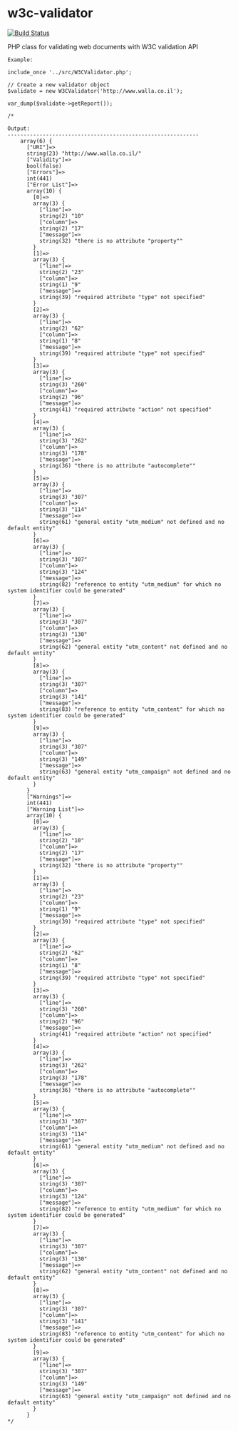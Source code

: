 w3c-validator
=================

[![Build Status](https://travis-ci.org/eldadfux/w3c-validator.png?branch=master)](https://travis-ci.org/eldadfux/w3c-validator)

PHP class for validating web documents with W3C validation API

    Example:

    include_once '../src/W3CValidator.php';

    // Create a new validator object
    $validate = new W3CValidator('http://www.walla.co.il');

    var_dump($validate->getReport());

    /*

    Output:
    ------------------------------------------------------------
        array(6) {
          ["URI"]=>
          string(23) "http://www.walla.co.il/"
          ["Validity"]=>
          bool(false)
          ["Errors"]=>
          int(441)
          ["Error List"]=>
          array(10) {
            [0]=>
            array(3) {
              ["line"]=>
              string(2) "10"
              ["column"]=>
              string(2) "17"
              ["message"]=>
              string(32) "there is no attribute "property""
            }
            [1]=>
            array(3) {
              ["line"]=>
              string(2) "23"
              ["column"]=>
              string(1) "9"
              ["message"]=>
              string(39) "required attribute "type" not specified"
            }
            [2]=>
            array(3) {
              ["line"]=>
              string(2) "62"
              ["column"]=>
              string(1) "8"
              ["message"]=>
              string(39) "required attribute "type" not specified"
            }
            [3]=>
            array(3) {
              ["line"]=>
              string(3) "260"
              ["column"]=>
              string(2) "96"
              ["message"]=>
              string(41) "required attribute "action" not specified"
            }
            [4]=>
            array(3) {
              ["line"]=>
              string(3) "262"
              ["column"]=>
              string(3) "178"
              ["message"]=>
              string(36) "there is no attribute "autocomplete""
            }
            [5]=>
            array(3) {
              ["line"]=>
              string(3) "307"
              ["column"]=>
              string(3) "114"
              ["message"]=>
              string(61) "general entity "utm_medium" not defined and no default entity"
            }
            [6]=>
            array(3) {
              ["line"]=>
              string(3) "307"
              ["column"]=>
              string(3) "124"
              ["message"]=>
              string(82) "reference to entity "utm_medium" for which no system identifier could be generated"
            }
            [7]=>
            array(3) {
              ["line"]=>
              string(3) "307"
              ["column"]=>
              string(3) "130"
              ["message"]=>
              string(62) "general entity "utm_content" not defined and no default entity"
            }
            [8]=>
            array(3) {
              ["line"]=>
              string(3) "307"
              ["column"]=>
              string(3) "141"
              ["message"]=>
              string(83) "reference to entity "utm_content" for which no system identifier could be generated"
            }
            [9]=>
            array(3) {
              ["line"]=>
              string(3) "307"
              ["column"]=>
              string(3) "149"
              ["message"]=>
              string(63) "general entity "utm_campaign" not defined and no default entity"
            }
          }
          ["Warnings"]=>
          int(441)
          ["Warning List"]=>
          array(10) {
            [0]=>
            array(3) {
              ["line"]=>
              string(2) "10"
              ["column"]=>
              string(2) "17"
              ["message"]=>
              string(32) "there is no attribute "property""
            }
            [1]=>
            array(3) {
              ["line"]=>
              string(2) "23"
              ["column"]=>
              string(1) "9"
              ["message"]=>
              string(39) "required attribute "type" not specified"
            }
            [2]=>
            array(3) {
              ["line"]=>
              string(2) "62"
              ["column"]=>
              string(1) "8"
              ["message"]=>
              string(39) "required attribute "type" not specified"
            }
            [3]=>
            array(3) {
              ["line"]=>
              string(3) "260"
              ["column"]=>
              string(2) "96"
              ["message"]=>
              string(41) "required attribute "action" not specified"
            }
            [4]=>
            array(3) {
              ["line"]=>
              string(3) "262"
              ["column"]=>
              string(3) "178"
              ["message"]=>
              string(36) "there is no attribute "autocomplete""
            }
            [5]=>
            array(3) {
              ["line"]=>
              string(3) "307"
              ["column"]=>
              string(3) "114"
              ["message"]=>
              string(61) "general entity "utm_medium" not defined and no default entity"
            }
            [6]=>
            array(3) {
              ["line"]=>
              string(3) "307"
              ["column"]=>
              string(3) "124"
              ["message"]=>
              string(82) "reference to entity "utm_medium" for which no system identifier could be generated"
            }
            [7]=>
            array(3) {
              ["line"]=>
              string(3) "307"
              ["column"]=>
              string(3) "130"
              ["message"]=>
              string(62) "general entity "utm_content" not defined and no default entity"
            }
            [8]=>
            array(3) {
              ["line"]=>
              string(3) "307"
              ["column"]=>
              string(3) "141"
              ["message"]=>
              string(83) "reference to entity "utm_content" for which no system identifier could be generated"
            }
            [9]=>
            array(3) {
              ["line"]=>
              string(3) "307"
              ["column"]=>
              string(3) "149"
              ["message"]=>
              string(63) "general entity "utm_campaign" not defined and no default entity"
            }
          }
    */